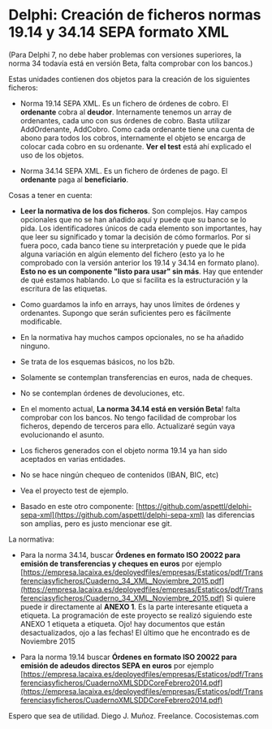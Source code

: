 # Delphi: Creación de ficheros normas 19.14 y 34.14 SEPA formato XML

(Para Delphi 7, no debe haber problemas con versiones superiores, la norma 34 todavía está en versión Beta, falta comprobar con los bancos.)

Estas unidades contienen dos objetos para la creación de los siguientes ficheros:

- Norma 19.14 SEPA XML. Es un fichero de órdenes de cobro. El **ordenante** cobra al **deudor**. Internamente tenemos un array de ordenantes, cada uno con sus órdenes de cobro. Basta utilizar AddOrdenante, AddCobro. Como cada ordenante tiene una cuenta de abono para todos los cobros, internamente el objeto se encarga de colocar cada cobro en su ordenante. **Ver el test** está ahí explicado el uso de los objetos.

- Norma 34.14 SEPA XML. Es un fichero de órdenes de pago. El **ordenante** paga al **beneficiario**.

Cosas a tener en cuenta:

- **Leer la normativa de los dos ficheros**. Son complejos. Hay campos opcionales que no se han añadido aquí y puede que su banco se lo pida. Los identificadores únicos de cada elemento son importantes, hay que leer su significado y tomar la decisión de cómo formarlos. Por si fuera poco, cada banco tiene su interpretación y puede que le pida alguna variación en algún elemento del fichero (esto ya lo he comprobado con la versión anterior los 19.14 y 34.14 en formato plano). **Esto no es un componente "listo para usar" sin más**. Hay que entender de qué estamos hablando. Lo que si facilita es la estructuración y la escritura de las etiquetas.

- Como guardamos la info en arrays, hay unos límites de órdenes y ordenantes. Supongo que serán suficientes pero es fácilmente modificable.

- En la normativa hay muchos campos opcionales, no se ha añadido ninguno.

- Se trata de los esquemas básicos, no los b2b.

- Solamente se contemplan transferencias en euros, nada de cheques.

- No se contemplan órdenes de devoluciones, etc.

- En el momento actual, **La norma 34.14 está en versión Beta**! falta comprobar con los bancos. No tengo facilidad de comprobar los ficheros, dependo de terceros para ello. Actualizaré según vaya evolucionando el asunto. 
- Los ficheros generados con el objeto norma 19.14 ya han sido aceptados en varias entidades.

- No se hace ningún chequeo de contenidos (IBAN, BIC, etc)

- Vea el proyecto test de ejemplo.

- Basado en este otro componente: [https://github.com/aspettl/delphi-sepa-xml](https://github.com/aspettl/delphi-sepa-xml) las diferencias son amplias, pero es justo mencionar ese git.

La normativa: 
- Para la norma 34.14, buscar **Órdenes en formato ISO 20022 para emisión de transferencias y cheques en euros** por ejemplo [https://empresa.lacaixa.es/deployedfiles/empresas/Estaticos/pdf/Transferenciasyficheros/Cuaderno_34_XML_Noviembre_2015.pdf](https://empresa.lacaixa.es/deployedfiles/empresas/Estaticos/pdf/Transferenciasyficheros/Cuaderno_34_XML_Noviembre_2015.pdf) Si quiere puede ir directamente al **ANEXO 1**. Es la parte interesante etiqueta a etiqueta. La programación de este proyecto se realizó siguiendo este ANEXO 1 etiqueta a etiqueta. Ojo! hay documentos que están desactualizados, ojo a las fechas! El último que he encontrado es de Noviembre 2015

- Para la norma 19.14 buscar **Órdenes en formato ISO 20022 para emisión de adeudos directos SEPA en euros** por ejemplo [https://empresa.lacaixa.es/deployedfiles/empresas/Estaticos/pdf/Transferenciasyficheros/CuadernoXMLSDDCoreFebrero2014.pdf](https://empresa.lacaixa.es/deployedfiles/empresas/Estaticos/pdf/Transferenciasyficheros/CuadernoXMLSDDCoreFebrero2014.pdf)


Espero que sea de utilidad.
Diego J. Muñoz. 
Freelance.
Cocosistemas.com